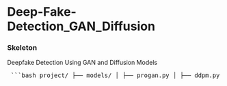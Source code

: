 # Deep-Fake-Detection_GAN_Diffusion

### Skeleton
  Deepfake Detection Using GAN and Diffusion Models
  
<pre> ```bash project/ ├── models/ │ ├── progan.py │ ├── ddpm.py │ └── detector.py ├── train_progan.py ├── train_ddpm.py ├── train_detector.py ├── utils.py ├── metrics/ │ ├── fid.py │ ├── lpips.py │ └── dataset/ ``` </pre>      
